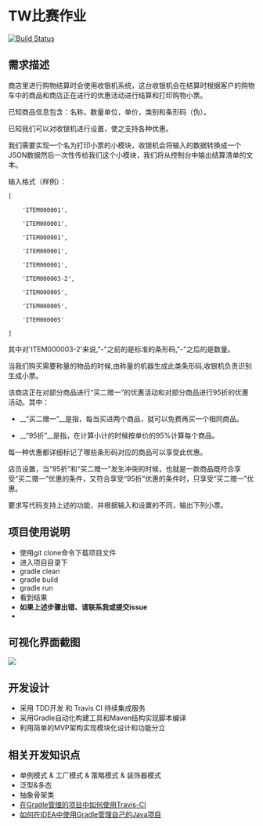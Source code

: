# TW比赛作业

[![Build Status](https://travis-ci.org/Yasic/HomeWork.svg?branch=master)](https://travis-ci.org/Yasic/HomeWork)

## 需求描述

商店里进行购物结算时会使用收银机系统，这台收银机会在结算时根据客户的购物车中的商品和商店正在进行的优惠活动进行结算和打印购物小票。

已知商品信息包含：名称，数量单位，单价，类别和条形码（伪）。 

已知我们可以对收银机进行设置，使之支持各种优惠。

我们需要实现一个名为打印小票的小模块，收银机会将输入的数据转换成一个JSON数据然后一次性传给我们这个小模块，我们将从控制台中输出结算清单的文本。

输入格式（样例）：
```
[

    'ITEM000001',

    'ITEM000001',

    'ITEM000001',

    'ITEM000001',

    'ITEM000001',

    'ITEM000003-2',

    'ITEM000005',

    'ITEM000005',

    'ITEM000005'

]
```

其中对'ITEM000003-2'来说,"-"之前的是标准的条形码,"-"之后的是数量。 

当我们购买需要称量的物品的时候,由称量的机器生成此类条形码,收银机负责识别生成小票。

该商店正在对部分商品进行“买二赠一”的优惠活动和对部分商品进行95折的优惠活动。其中：

* __“买二赠一”__是指，每当买进两个商品，就可以免费再买一个相同商品。

* __“95折”__是指，在计算小计的时候按单价的95%计算每个商品。

每一种优惠都详细标记了哪些条形码对应的商品可以享受此优惠。

店员设置，当“95折”和“买二赠一”发生冲突的时候，也就是一款商品既符合享受“买二赠一”优惠的条件，又符合享受“95折”优惠的条件时，只享受“买二赠一”优惠。

要求写代码支持上述的功能，并根据输入和设置的不同，输出下列小票。

## 项目使用说明

* 使用git clone命令下载项目文件
* 进入项目目录下
* gradle clean
* gradle build
* gradle run
* 看到结果
* __如果上述步骤出错、请联系我或提交issue__
* 

## 可视化界面截图

![](http://diycode.b0.upaiyun.com/photo/2016/0d49490afbb6d24ab1242daeb020c22c.png)

## 开发设计

* 采用 TDD开发 和 Travis CI 持续集成服务
* 采用Gradle自动化构建工具和Maven结构实现脚本编译
* 利用简单的MVP架构实现模块化设计和功能分立

## 相关开发知识点

* 单例模式 & 工厂模式 & 策略模式 & 装饰器模式
* 泛型&多态
* 抽象骨架类
* [在Gradle管理的项目中如何使用Travis-CI](https://github.com/Cycade/TravisCITest)
* [如何在IDEA中使用Gradle管理自己的Java项目](http://jerry-chen.iteye.com/blog/2030637)
